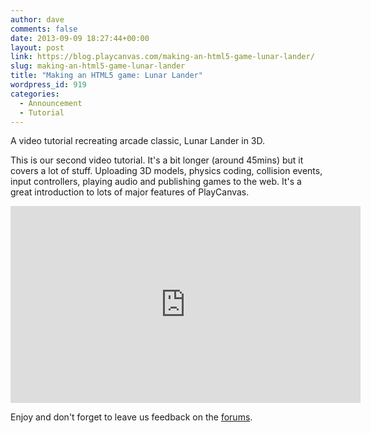 ```yaml
---
author: dave
comments: false
date: 2013-09-09 18:27:44+00:00
layout: post
link: https://blog.playcanvas.com/making-an-html5-game-lunar-lander/
slug: making-an-html5-game-lunar-lander
title: "Making an HTML5 game: Lunar Lander"
wordpress_id: 919
categories:
  - Announcement
  - Tutorial
---
```


A video tutorial recreating arcade classic, Lunar Lander in 3D.

This is our second video tutorial. It's a bit longer (around 45mins) but it covers a lot of stuff. Uploading 3D models, physics coding, collision events, input controllers, playing audio and publishing games to the web. It's a great introduction to lots of major features of PlayCanvas.

<iframe width="560" height="315" src="https://www.youtube.com/embed/zQQCfd1xEKg" frameborder="0" allow="accelerometer; autoplay; clipboard-write; encrypted-media; gyroscope; picture-in-picture" allowfullscreen></iframe>

Enjoy and don't forget to leave us feedback on the [forums](https://forum.playcanvas.com/).
